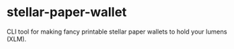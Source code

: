 # stellar-paper-wallet
CLI tool for making fancy printable stellar paper wallets to hold your lumens (XLM).
